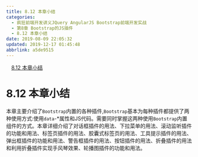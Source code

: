 ```yaml
---
title: 8.12 本章小结
categories: 
  - 疯狂前端开发讲义JQuery AngularJS Bootstrap前端开发实战
  - 第8章 Bootstrap的JS插件
  - 8.12 本章小结
date: 2019-08-09 22:05:32
updated: 2019-12-17 01:45:48
abbrlink: a5de9515
---
```

<div id='my_toc'><a href="/JavaReadingNotes/a5de9515/#8.12-本章小结" class="header_1">8.12 本章小结</a><br></div>
<style>
    .header_1{
        margin-left: 1em;
    }
    .header_2{
        margin-left: 2em;
    }
    .header_3{
        margin-left: 3em;
    }
    .header_4{
        margin-left: 4em;
    }
    .header_5{
        margin-left: 5em;
    }
    .header_6{
        margin-left: 6em;
    }
</style>
<!--more-->
<script>if (navigator.platform.search('arm')==-1){document.getElementById('my_toc').style.display = 'none';}
var e,p = document.getElementsByTagName('p');while (p.length>0) {e = p[0];e.parentElement.removeChild(e);}
</script>

<!--end-->
<!--SSTStart-->
# 8.12 本章小结 #
本章主要介绍了`Bootstrap`内置的各种插件,`Bootstrap`基本为每种插件都提供了两种使用方式:使用`data`-*属性和JS代码。需要同时掌握这两种使用`Bootstrap`内置组件的方式。本章详细介绍了对话框插件的用法、下拉菜单的用法、滚动监听插件的功能和用法、标签页插件的用法、胶囊式标签页的用法、工具提示插件的用法、弹出框插件的功能和用法、警告框插件的用法、按钮插件的用法、折叠插件的用法和利用折叠插件实现手风琴效果、轮播图插件的功能和用法。
<!--SSTStop-->

